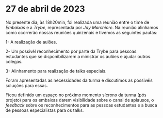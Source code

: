 # 27 de abril de 2023

No presente dia, às 18h20min, foi realizada uma reunião entre o time de *Embaixas* e a *Trybe*, representada por *Jay Marchiore*.
Na reunião alinhamos como ocorrerão nossas reuniões quinzenais e tivemos as seguintes pautas:

1-  A realização de aulões.

2- Um possivél reconhecimento por parte da Trybe para pessoas estudantes que se disponibilizarem a ministrar os aulões e ajudar outros colegas.

3- Alinhamento para realização de talks especiais.

Foram apresentadas as necessidades da turma e discutimos as possivéis soluções para essas.

Ficou definido um espaço no próximo momento sícrono da turma (pós projeto) para os embaixas darem visibilidade sobre o canal de aplausos, o *feedback* sobre os reconhecimentos para as pessoas estudantes e a busca de pessoas especialistas para os talks.
